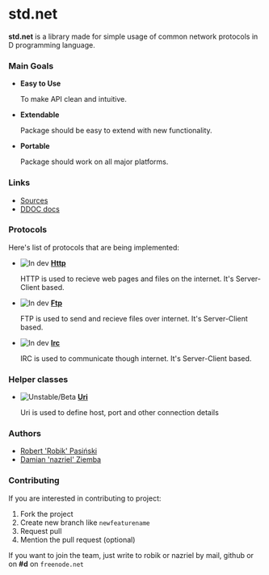 # std.net

__std.net__ is a library made for simple usage of common network protocols in D programming language.

### Main Goals

 - __Easy to Use__
   
    To make API clean and intuitive.

 - __Extendable__
   
    Package should be easy to extend with new functionality.

 - __Portable__
   
    Package should work on all major platforms.


### Links

 - [Sources](std/net/)
 - [DDOC docs](doc/)

### Protocols

Here's list of protocols that are being implemented:

 - ![In dev](http://img248.imageshack.us/img248/9397/bdev.png "In development") __[Http](./docs/Http.md)__
 
    HTTP is used to recieve web pages and files on the internet. It's Server-Client based.
 
 - ![In dev](http://img248.imageshack.us/img248/9397/bdev.png "In development") __[Ftp](./docs/Ftp.md)__
 
    FTP is used to send and recieve files over internet. It's Server-Client based.
 
 - ![In dev](http://img248.imageshack.us/img248/9397/bdev.png "In development") __[Irc](./docs/Irc.md)__
 
    IRC is used to communicate though internet. It's Server-Client based.
   

### Helper classes

 - ![Unstable/Beta](http://img190.imageshack.us/img190/1751/bunstable.png "Unstable/Beta") __[Uri](./docs/Uri.md)__
 
   Uri is used to define host, port and other connection details

### Authors

 - [Robert 'Robik' Pasiński](http://github.com/robik) 
 - [Damian 'nazriel' Ziemba](http://driv.pl)

### Contributing

If you are interested in contributing to project:
 
 1. Fork the project
 2. Create new branch like `newfeaturename`
 3. Request pull
 4. Mention the pull request (optional)

If you want to join the team, just write to robik or nazriel by mail, github or on __#d__ on `freenode.net`

